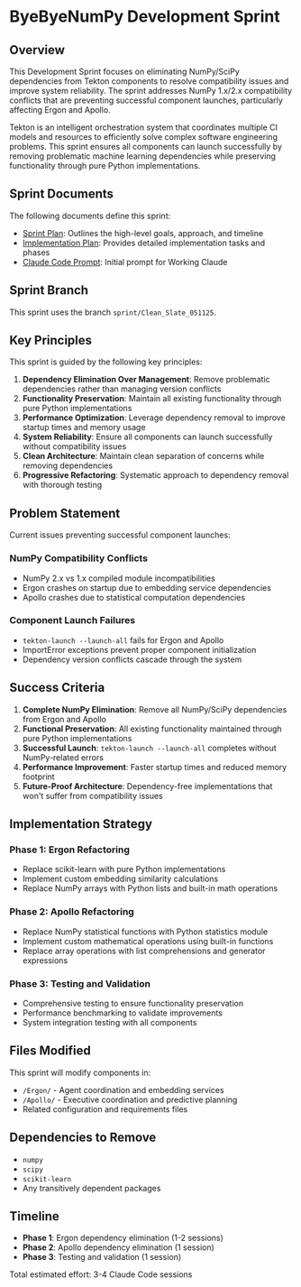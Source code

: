 # ByeByeNumPy Development Sprint

## Overview

This Development Sprint focuses on eliminating NumPy/SciPy dependencies from Tekton components to resolve compatibility issues and improve system reliability. The sprint addresses NumPy 1.x/2.x compatibility conflicts that are preventing successful component launches, particularly affecting Ergon and Apollo.

Tekton is an intelligent orchestration system that coordinates multiple CI models and resources to efficiently solve complex software engineering problems. This sprint ensures all components can launch successfully by removing problematic machine learning dependencies while preserving functionality through pure Python implementations.

## Sprint Documents

The following documents define this sprint:

- [Sprint Plan](SprintPlan.md): Outlines the high-level goals, approach, and timeline
- [Implementation Plan](ImplementationPlan.md): Provides detailed implementation tasks and phases
- [Claude Code Prompt](ClaudeCodePrompt.md): Initial prompt for Working Claude

## Sprint Branch

This sprint uses the branch `sprint/Clean_Slate_051125`.

## Key Principles

This sprint is guided by the following key principles:

1. **Dependency Elimination Over Management**: Remove problematic dependencies rather than managing version conflicts
2. **Functionality Preservation**: Maintain all existing functionality through pure Python implementations
3. **Performance Optimization**: Leverage dependency removal to improve startup times and memory usage
4. **System Reliability**: Ensure all components can launch successfully without compatibility issues
5. **Clean Architecture**: Maintain clean separation of concerns while removing dependencies
6. **Progressive Refactoring**: Systematic approach to dependency removal with thorough testing

## Problem Statement

Current issues preventing successful component launches:

### NumPy Compatibility Conflicts
- NumPy 2.x vs 1.x compiled module incompatibilities
- Ergon crashes on startup due to embedding service dependencies
- Apollo crashes due to statistical computation dependencies

### Component Launch Failures
- `tekton-launch --launch-all` fails for Ergon and Apollo
- ImportError exceptions prevent proper component initialization
- Dependency version conflicts cascade through the system

## Success Criteria

1. **Complete NumPy Elimination**: Remove all NumPy/SciPy dependencies from Ergon and Apollo
2. **Functional Preservation**: All existing functionality maintained through pure Python implementations
3. **Successful Launch**: `tekton-launch --launch-all` completes without NumPy-related errors
4. **Performance Improvement**: Faster startup times and reduced memory footprint
5. **Future-Proof Architecture**: Dependency-free implementations that won't suffer from compatibility issues

## Implementation Strategy

### Phase 1: Ergon Refactoring
- Replace scikit-learn with pure Python implementations
- Implement custom embedding similarity calculations
- Replace NumPy arrays with Python lists and built-in math operations

### Phase 2: Apollo Refactoring
- Replace NumPy statistical functions with Python statistics module
- Implement custom mathematical operations using built-in functions
- Replace array operations with list comprehensions and generator expressions

### Phase 3: Testing and Validation
- Comprehensive testing to ensure functionality preservation
- Performance benchmarking to validate improvements
- System integration testing with all components

## Files Modified

This sprint will modify components in:
- `/Ergon/` - Agent coordination and embedding services
- `/Apollo/` - Executive coordination and predictive planning
- Related configuration and requirements files

## Dependencies to Remove

- `numpy`
- `scipy` 
- `scikit-learn`
- Any transitively dependent packages

## Timeline

- **Phase 1**: Ergon dependency elimination (1-2 sessions)
- **Phase 2**: Apollo dependency elimination (1 session)  
- **Phase 3**: Testing and validation (1 session)

Total estimated effort: 3-4 Claude Code sessions
